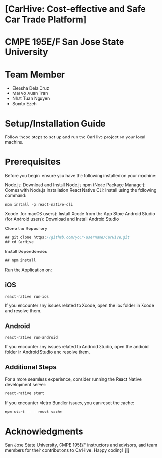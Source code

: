 # [CarHive: Cost-effective and Safe Car Trade Platform]

# CMPE 195E/F San Jose State University

# Team Member
- Eleasha Dela Cruz
- Mai Vo Xuan Tran
- Nhat Tuan Nguyen
- Somto Ezeh

# Setup/Installation Guide
Follow these steps to set up and run the CarHive project on your local machine.

# Prerequisites
Before you begin, ensure you have the following installed on your machine:

Node.js: Download and Install Node.js
npm (Node Package Manager): Comes with Node.js installation
React Native CLI: Install using the following command:

```javascript
npm install -g react-native-cli
```

Xcode (for macOS users): Install Xcode from the App Store
Android Studio (for Android users): Download and Install Android Studio

Clone the Repository
```javascript
## git clone https://github.com/your-username/CarHive.git
## cd CarHive
```

Install Dependencies
```javascript
## npm install
```

Run the Application on:
## iOS
```javascript
react-native run-ios
```
If you encounter any issues related to Xcode, open the ios folder in Xcode and resolve them.

## Android
```javascript
react-native run-android
```
If you encounter any issues related to Android Studio, open the android folder in Android Studio and resolve them.

## Additional Steps
For a more seamless experience, consider running the React Native development server:
```javascript
react-native start
```

If you encounter Metro Bundler issues, you can reset the cache:
```javascript
npm start -- --reset-cache
```

# Acknowledgments
San Jose State University, CMPE 195E/F instructors and advisors, and team members for their contributions to CarHive.
Happy coding! 🚗✨
